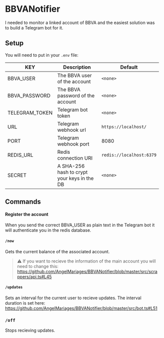 # BBVANotifier

I needed to monitor a linked account of BBVA and the easiest solution was to build a Telegram bot for it.



## Setup
You will need to put in your `.env` file:

| KEY            | Description                                 | Default                  |
| -------------- | ------------------------------------------- | ------------------------ |
| BBVA_USER      | The BBVA user of the account                | `<none>`                 |
| BBVA_PASSWORD  | The BBVA password of the account            | `<none>`                 |
| TELEGRAM_TOKEN | Telegram bot token                          | `<none>`                 |
| URL            | Telegram webhook url                        | `https://localhost/`     |
| PORT           | Telegram webhook port                       | 8080                     |
| REDIS_URL      | Redis connection URI                        | `redis://localhost:6379` |
| SECRET         | A SHA-256 hash to crypt your keys in the DB | `<none>`                 |



## Commands

#### Register the account
When you send the correct BBVA_USER as plain text in the Telegram bot it will authenticate you in the redis database.

#### `/now`
Gets the current balance of the associated account.
> :warning: If you want to recieve the information of the main account you will need to change this: https://github.com/AngelMariages/BBVANotifier/blob/master/src/scrappers/api.ts#L45

#### `/updates`
Sets an interval for the current user to recieve updates.
The interval duration is set here: https://github.com/AngelMariages/BBVANotifier/blob/master/src/bot.ts#L51

### `/off`
Stops recieving updates.
